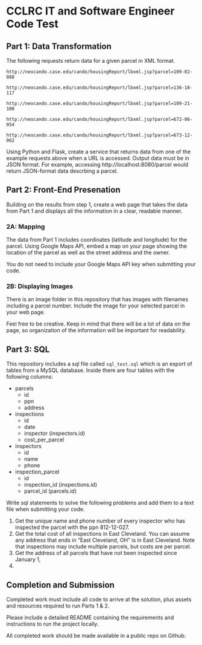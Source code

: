 # CCLRC IT and Software Engineer Code Test

## Part 1: Data Transformation
The following requests return data for a given parcel in XML format.

```
http://neocando.case.edu/cando/housingReport/lbxml.jsp?parcel=109-02-088

http://neocando.case.edu/cando/housingReport/lbxml.jsp?parcel=136-18-117

http://neocando.case.edu/cando/housingReport/lbxml.jsp?parcel=109-21-100

http://neocando.case.edu/cando/housingReport/lbxml.jsp?parcel=672-06-054

http://neocando.case.edu/cando/housingReport/lbxml.jsp?parcel=673-12-062
```

Using Python and Flask, create a service that returns data from one of the
example requests above when a URL is accessed.  Output data must be in JSON
format.  For example, accessing http://localhost:8080/parcel would return
JSON-format data descrbing a parcel.

## Part 2: Front-End Presenation
Building on the results from step 1, create a web page that takes the data from
Part 1 and displays all the information in a clear, readable manner.

### 2A: Mapping
The data from Part 1 includes coordinates (latitude and longitude) for the
parcel. Using Google Maps API, embed a map on your page showing the location
of the parcel as well as the street address and the owner.

You do not need to include your Google Maps API key when submitting your code.

### 2B: Displaying Images
There is an image folder in this repository that has images with filenames
including a parcel number. Include the image for your selected parcel in your
web page.

Feel free to be creative. Keep in mind that there will be a lot of data on the
page, so organization of the information will be important for readability. 

## Part 3: SQL
This repository includes a sql file called `sql_test.sql` which is an export
of tables from a MySQL database. Inside there are four tables with the following
columns:
* parcels
  + id
  + ppn
  + address
* inspections
  + id
  + date
  + inspector (inspectors.id)
  + cost_per_parcel
* inspectors
  + id
  + name
  + phone
* inspection_parcel
  + id
  + inspection_id (inspections.id)
  + parcel_id (parcels.id)

Write sql statements to solve the following problems and add them to a text
file when submitting your code.
1. Get the unique name and phone number of every inspector who has inspected
the parcel with the ppn 812-12-027.
2. Get the total cost of all inspections in East Cleveland. You can assume any
address that ends in “East Cleveland, OH” is in East Cleveland. Note that
inspections may include multiple parcels, but costs are per parcel.
3. Get the address of all parcels that have not been inspected since January 1,
2023.


## Completion and Submission
Completed work must include all code to arrive at the solution, plus assets
and resources required to run Parts 1 & 2.

Please include a detailed README containing the requirements and instructions
to run the project locally.

All completed work should be made available in a public repo on Github.


